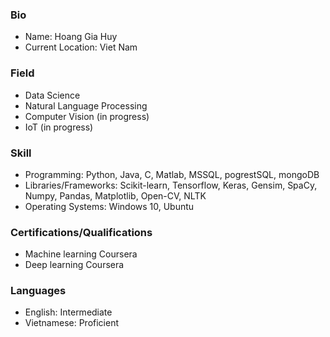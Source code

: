 ### Bio
- Name: Hoang Gia Huy
- Current Location: Viet Nam
### Field
- Data Science
- Natural Language Processing
- Computer Vision (in progress)
- IoT (in progress)
### Skill
- Programming: Python, Java, C, Matlab, MSSQL, pogrestSQL, mongoDB
- Libraries/Frameworks: Scikit-learn, Tensorflow, Keras, Gensim, SpaCy, Numpy, Pandas, Matplotlib, Open-CV, NLTK
- Operating Systems: Windows 10, Ubuntu
### Certifications/Qualifications
- Machine learning Coursera
- Deep learning Coursera
### Languages
- English: Intermediate
- Vietnamese: Proficient

